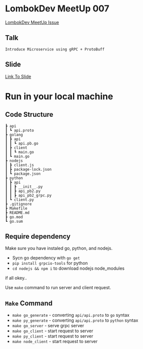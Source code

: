 # LombokDev MeetUp 007

[LombokDev MeetUp Issue](https://github.com/LombokDev/Talks-Proposal/issues/40)

## Talk
    Introduce Microservice using gRPC + ProtoBuff

## Slide
[Link To Slide](https://docs.google.com/presentation/d/1WdZNYq94qDnrH7S6TJwt7qvRm8QgeRsKAPbBkmc5wR8/edit?usp=sharing)

# Run in your local machine

## Code Structure
```
┣ api
┃ ┗ api.proto
┣ golang
┃ ┣ api
┃ ┃ ┗ api.pb.go
┃ ┣ client
┃ ┃ ┗ main.go
┃ ┗ main.go
┣ nodejs
┃ ┣ client.js
┃ ┣ package-lock.json
┃ ┗ package.json
┣ python
┃ ┣ api
┃ ┃ ┣ __init__.py
┃ ┃ ┣ api_pb2.py
┃ ┃ ┣ api_pb2_grpc.py
┃ ┗ client.py
┣ .gitignore
┣ Makefile
┣ README.md
┣ go.mod
┗ go.sum
```

## Require dependency
Make sure you have instaled go, python, and nodejs.

- Sycn go dependency with `go get`
- `pip install grpcio-tools` for python 
- `cd nodejs && npm i` to download nodejs node_modules

if all okey..

Use `make` command to run server and client request.

## `Make` Command

- `make go_generate` - converting `api/api.proto` to `go` syntax
- `make py_generate` - converting `api/api.proto` to `python` syntax
- `make go_server` - serve grpc server
- `make go_client` - start request to server
- `make py_client` - start request to server
- `make node_client` - start request to server